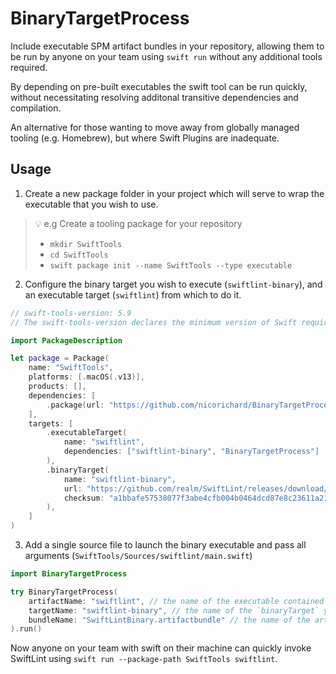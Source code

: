 # BinaryTargetProcess

Include executable SPM artifact bundles in your repository, allowing them to be run by anyone on your team using `swift run` without any additional tools required.

By depending on pre-built executables the swift tool can be run quickly, without necessitating resolving additonal transitive dependencies and compilation.

An alternative for those wanting to move away from globally managed tooling (e.g. Homebrew), but where Swift Plugins are inadequate.

## Usage

1. Create a new package folder in your project which will serve to wrap the executable that you wish to use.

> 💡 e.g Create a tooling package for your repository
> - `mkdir SwiftTools`
> - `cd SwiftTools`
> - `swift package init --name SwiftTools --type executable`

2. Configure the binary target you wish to execute (`swiftlint-binary`), and an executable target (`swiftlint`) from which to do it.

```swift
// swift-tools-version: 5.9
// The swift-tools-version declares the minimum version of Swift required to build this package.

import PackageDescription

let package = Package(
    name: "SwiftTools",
    platforms: [.macOS(.v13)],
    products: [],
    dependencies: [
        .package(url: "https://github.com/nicorichard/BinaryTargetProcess", from: "1.0.0"),
    ],
    targets: [
        .executableTarget(
            name: "swiftlint",
            dependencies: ["swiftlint-binary", "BinaryTargetProcess"]
        ),
        .binaryTarget(
            name: "swiftlint-binary",
            url: "https://github.com/realm/SwiftLint/releases/download/0.57.0/SwiftLintBinary-macos.artifactbundle.zip", // Note: You may want to consider self-hosting your favourite artifacts
            checksum: "a1bbafe57538077f3abe4cfb004b0464dcd87e8c23611a2153c675574b858b3a"
        ),
    ]
)
```

3. Add a single source file to launch the binary executable and pass all arguments (`SwiftTools/Sources/swiftlint/main.swift`)

```swift
import BinaryTargetProcess

try BinaryTargetProcess(
    artifactName: "swiftlint", // the name of the executable contained in the artifact bundle
    targetName: "swiftlint-binary", // the name of the `binaryTarget` you are fetching as dependency
    bundleName: "SwiftLintBinary.artifactbundle" // the name of the artifactbundle (after unzipping)
).run()
```

Now anyone on your team with swift on their machine can quickly invoke SwiftLint using `swift run --package-path SwiftTools swiftlint`.
